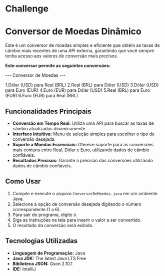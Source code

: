 # Challenge
# Conversor de Moedas Dinâmico

Este é um conversor de moedas simples e eficiente que obtém as taxas de câmbio mais recentes de uma API externa, garantindo que você sempre tenha acesso aos valores de conversão mais precisos.

**Este conversor permite as seguintes conversões:**

--- Conversor de Moedas ---

1.Dólar (USD) para Real (BRL)
2.Real (BRL) para Dólar (USD)
3.Dólar (USD) para Euro (EUR)
4.Euro (EUR) para Dólar (USD)
5.Real (BRL) para Euro (EUR)
6.Euro (EUR) para Real (BRL)

## Funcionalidades Principais

* **Conversão em Tempo Real:** Utiliza uma API para buscar as taxas de câmbio atualizadas dinamicamente.
* **Interface Intuitiva:** Menu de seleção simples para escolher o tipo de conversão desejada.
* **Suporte a Moedas Essenciais:** Oferece suporte para as conversões mais comuns entre Real, Dólar e Euro, utilizando dados de câmbio confiáveis.
* **Resultados Precisos:** Garante a precisão das conversões utilizando dados de câmbio confiáveis.

## Como Usar

1.  Compile e execute o arquivo `ConversorDeMoedas.java` em um ambiente Java.
2.  Selecione a opção de conversão desejada digitando o número correspondente (1 a 6).
3.  Para sair do programa, digite `0`.
4.  Siga as instruções na tela para inserir o valor a ser convertido.
5.  O resultado da conversão será exibido.

## Tecnologias Utilizadas

* **Linguagem de Programação:** Java
* **Java JDK:** The latest Java LTS Free
* **Biblioteca JSON:** Gson 2.10.1
* **IDE:** IntelliJ
